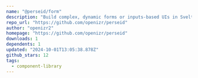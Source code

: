```yaml
---
name: "@perseid/form"
description: "Build complex, dynamic forms or inputs-based UIs in Svelte."
repo_url: "https://github.com/openizr/perseid"
author: "openizr2"
homepage: "https://github.com/openizr/perseid"
downloads: 1
dependents: 1
updated: "2024-10-01T13:05:38.878Z"
github_stars: 12
tags: 
  - component-library
---
```

